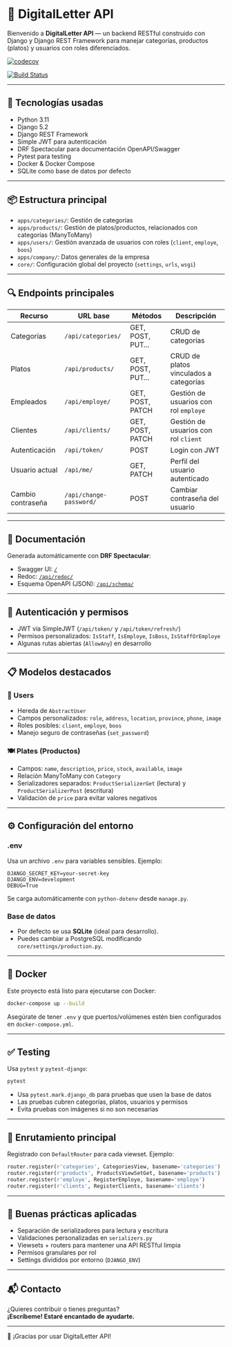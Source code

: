 
# 📄 DigitalLetter API

Bienvenido a **DigitalLetter API** — un backend RESTful construido con Django y Django REST Framework para manejar categorías, productos (platos) y usuarios con roles diferenciados.

[![codecov](https://codecov.io/gh/Jal7823/digitalLetter/branch/main/graph/badge.svg)](https://codecov.io/gh/Jal7823/digitalLetter)

[![Build Status](https://github.com/Jal7823/digitalLetter/actions/workflows/ci.yml/badge.svg)](https://github.com/Jal7823/digitalLetter/actions)

---

## 🚀 Tecnologías usadas

- Python 3.11  
- Django 5.2  
- Django REST Framework  
- Simple JWT para autenticación  
- DRF Spectacular para documentación OpenAPI/Swagger  
- Pytest para testing  
- Docker & Docker Compose  
- SQLite como base de datos por defecto  

---

## 📦 Estructura principal

- `apps/categories/`: Gestión de categorías  
- `apps/products/`: Gestión de platos/productos, relacionados con categorías (ManyToMany)  
- `apps/users/`: Gestión avanzada de usuarios con roles (`client`, `employe`, `boos`)  
- `apps/company/`: Datos generales de la empresa  
- `core/`: Configuración global del proyecto (`settings`, `urls`, `wsgi`)  

---

## 🔍 Endpoints principales

| Recurso           | URL base                | Métodos         | Descripción                           |
|-------------------|-------------------------|------------------|---------------------------------------|
| Categorías        | `/api/categories/`      | GET, POST, PUT… | CRUD de categorías                    |
| Platos            | `/api/products/`        | GET, POST, PUT… | CRUD de platos vinculados a categorías |
| Empleados         | `/api/employe/`         | GET, POST, PATCH| Gestión de usuarios con rol `employe` |
| Clientes          | `/api/clients/`         | GET, POST, PATCH| Gestión de usuarios con rol `client`  |
| Autenticación     | `/api/token/`           | POST            | Login con JWT                         |
| Usuario actual    | `/api/me/`              | GET, PATCH      | Perfil del usuario autenticado        |
| Cambio contraseña | `/api/change-password/` | POST            | Cambiar contraseña del usuario        |

---

## 📑 Documentación

Generada automáticamente con **DRF Spectacular**:

- Swagger UI: [`/`](http://localhost:8000/)  
- Redoc: [`/api/redoc/`](http://localhost:8000/api/redoc/)  
- Esquema OpenAPI (JSON): [`/api/schema/`](http://localhost:8000/api/schema/)

---

## 🔐 Autenticación y permisos

- JWT vía SimpleJWT (`/api/token/` y `/api/token/refresh/`)  
- Permisos personalizados: `IsStaff`, `IsEmploye`, `IsBoss`, `IsStaffOrEmploye`  
- Algunas rutas abiertas (`AllowAny`) en desarrollo

---

## 📋 Modelos destacados

### 🧑 Users

- Hereda de `AbstractUser`  
- Campos personalizados: `role`, `address`, `location`, `province`, `phone`, `image`  
- Roles posibles: `client`, `employe`, `boos`  
- Manejo seguro de contraseñas (`set_password`)  

### 🍽 Plates (Productos)

- Campos: `name`, `description`, `price`, `stock`, `available`, `image`  
- Relación ManyToMany con `Category`  
- Serializadores separados: `ProductSerializerGet` (lectura) y `ProductSerializerPost` (escritura)  
- Validación de `price` para evitar valores negativos

---

## ⚙️ Configuración del entorno

### .env

Usa un archivo `.env` para variables sensibles. Ejemplo:

```env
DJANGO_SECRET_KEY=your-secret-key
DJANGO_ENV=development
DEBUG=True
```

Se carga automáticamente con `python-dotenv` desde `manage.py`.

### Base de datos

- Por defecto se usa **SQLite** (ideal para desarrollo).  
- Puedes cambiar a PostgreSQL modificando `core/settings/production.py`.

---

## 🐳 Docker

Este proyecto está listo para ejecutarse con Docker:

```bash
docker-compose up --build
```

Asegúrate de tener `.env` y que puertos/volúmenes estén bien configurados en `docker-compose.yml`.

---

## ✅ Testing

Usa `pytest` y `pytest-django`:

```bash
pytest
```

- Usa `pytest.mark.django_db` para pruebas que usen la base de datos  
- Las pruebas cubren categorías, platos, usuarios y permisos  
- Evita pruebas con imágenes si no son necesarias

---

## 🔀 Enrutamiento principal

Registrado con `DefaultRouter` para cada viewset. Ejemplo:

```python
router.register(r'categories', CategoriesView, basename='categories')
router.register(r'products', ProductsViewSetGet, basename='products')
router.register(r'employe', RegisterEmploye, basename='employe')
router.register(r'clients', RegisterClients, basename='clients')
```

---

## 🧠 Buenas prácticas aplicadas

- Separación de serializadores para lectura y escritura  
- Validaciones personalizadas en `serializers.py`  
- Viewsets + routers para mantener una API RESTful limpia  
- Permisos granulares por rol  
- Settings divididos por entorno (`DJANGO_ENV`)

---

## 📬 Contacto

¿Quieres contribuir o tienes preguntas?  
**¡Escríbeme! Estaré encantado de ayudarte.**

---

🎉 ¡Gracias por usar DigitalLetter API!

